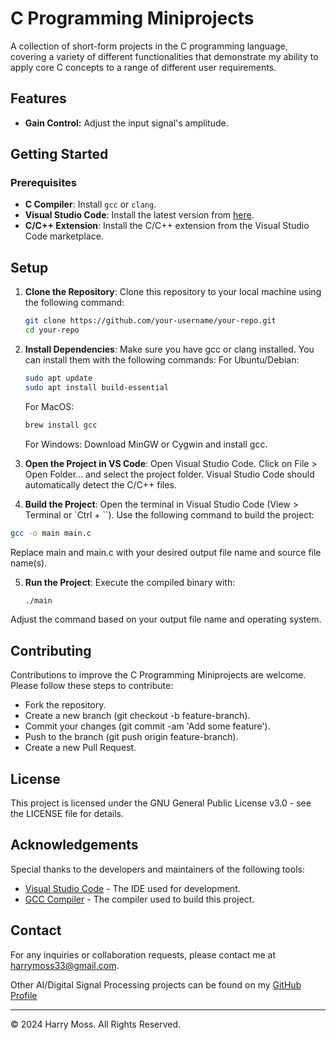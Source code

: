 # C Programming Miniprojects
A collection of short-form projects in the C programming language, covering a variety of different functionalities that demonstrate my ability to apply core C concepts to a range of different user requirements.

## Features
- **Gain Control:** Adjust the input signal's amplitude.


## Getting Started

### Prerequisites

- **C Compiler**: Install `gcc` or `clang`.
- **Visual Studio Code**: Install the latest version from [here](https://code.visualstudio.com/).
- **C/C++ Extension**: Install the C/C++ extension from the Visual Studio Code marketplace.

## Setup

1. **Clone the Repository**: Clone this repository to your local machine using the following command:

   ```bash
   git clone https://github.com/your-username/your-repo.git
   cd your-repo
   ```
2. **Install Dependencies**: Make sure you have gcc or clang installed. You can install them with the following commands:
   For Ubuntu/Debian:
    ```bash
    sudo apt update
    sudo apt install build-essential
    ```
    For MacOS:
    ```bash
    brew install gcc
    ```
    For Windows:
   Download MinGW or Cygwin and install gcc.
3. **Open the Project in VS Code**:
Open Visual Studio Code.
Click on File > Open Folder... and select the project folder.
Visual Studio Code should automatically detect the C/C++ files.

4. **Build the Project**:
Open the terminal in Visual Studio Code (View > Terminal or `Ctrl + ``).
Use the following command to build the project:
```bash
gcc -o main main.c
```
Replace main and main.c with your desired output file name and source file name(s).

5. **Run the Project**:
   Execute the compiled binary with:
    ```bash
    ./main
    ```
Adjust the command based on your output file name and operating system.

## Contributing
Contributions to improve the C Programming Miniprojects are welcome. Please follow these steps to contribute:

- Fork the repository.
- Create a new branch (git checkout -b feature-branch).
- Commit your changes (git commit -am 'Add some feature').
- Push to the branch (git push origin feature-branch).
- Create a new Pull Request.

## License
This project is licensed under the GNU General Public License v3.0 - see the LICENSE file for details.

## Acknowledgements
Special thanks to the developers and maintainers of the following tools:
- [Visual Studio Code](https://code.visualstudio.com/) - The IDE used for development.
- [GCC Compiler](https://gcc.gnu.org/) - The compiler used to build this project.

## Contact
For any inquiries or collaboration requests, please contact me at harrymoss33@gmail.com.

Other AI/Digital Signal Processing projects can be found on my [GitHub Profile](https://github.com/HarryLMoss)

---

© 2024 Harry Moss. All Rights Reserved.
